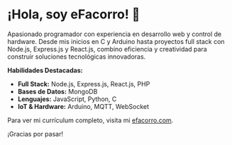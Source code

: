 # ¡Hola, soy eFacorro! 👋

Apasionado programador con experiencia en desarrollo web y control de hardware. Desde mis inicios en C y Arduino hasta proyectos full stack con Node.js, Express.js y React.js, combino eficiencia y creatividad para construir soluciones tecnológicas innovadoras.

**Habilidades Destacadas:**
- **Full Stack:** Node.js, Express.js, React.js, PHP
- **Bases de Datos:** MongoDB
- **Lenguajes:** JavaScript, Python, C
- **IoT & Hardware:** Arduino, MQTT, WebSocket

Para ver mi currículum completo, visita mi [efacorro.com](https://efacorro.com).

¡Gracias por pasar!
